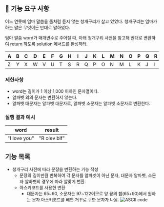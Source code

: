 ## 🚀 기능 요구 사항

어느 연못에 엄마 말씀을 좀처럼 듣지 않는 청개구리가 살고 있었다. 청개구리는 엄마가 하는 말은 무엇이든 반대로 말하였다.

엄마 말씀 word가 매개변수로 주어질 때, 아래 청개구리 사전을 참고해 반대로 변환하여 return 하도록 solution 메서드를 완성하라.

| A | B | C | D | E | F | G | H | I | J | K | L | M | N | O | P | Q | R | S | T | U | V | W | X | Y | Z |
| --- | --- | --- | --- | --- | --- | --- | --- | --- | --- | --- | --- | --- | --- | --- | --- | --- | --- | --- | --- | --- | --- | --- | --- | --- | --- |
| Z | Y | X | W | V | U | T | S | R | Q | P | O | N | M | L | K | J | I | H | G | F | E | D | C | B | A |

### 제한사항

- word는 길이가 1 이상 1,000 이하인 문자열이다.
- 알파벳 외의 문자는 변환하지 않는다.
- 알파벳 대문자는 알파벳 대문자로, 알파벳 소문자는 알파벳 소문자로 변환한다.

### 실행 결과 예시

| word | result |
| --- | --- |
| "I love you" | "R olev blf" |

## 기능 목록
- 청개구리 사전에 따라 문장을 변환하는 기능 작성
  - 문장의 길이만큼 반복하여 각 문자를 알파벳이 아닌 문자, 대문자 알파벳, 소문자 알바벳의 경우에 따라 알맞게 변환.
  - 아스키코드를 사용한 변환
    - 대문자는 65~90, 소문자는 97~122이므로 양 끝의 합(65+90)에서 원하는 문자 아스키코드를 빼면 거꾸로 구한 문자가 나옴.
![ASCII code](https://i.imgur.com/YGBRQ8m.png)